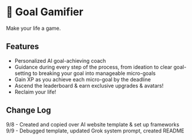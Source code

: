 # 🎯 Goal Gamifier
Make your life a game.
## Features
- Personalized AI goal-achieving coach
- Guidance during every step of the process, from ideation to clear goal-setting to breaking your goal into manageable micro-goals
- Gain XP as you achieve each micro-goal by the deadline
- Ascend the leaderboard & earn exclusive upgrades & avatars!
- Reclaim your life!
## Change Log
9/8 - Created and copied over AI website template & set up frameworks  
9/9 - Debugged template, updated Grok system prompt, created README
